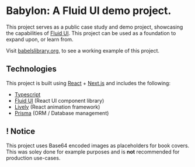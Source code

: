 # Babylon: A Fluid UI demo project.

This project serves as a public case study and demo project, showcasing the capabilities of [Fluid UI](https://infinityfx.dev/fluid). This project can be used as a foundation to expand upon, or learn from.

Visit [babelslibrary.org](https://babelslibrary.org), to see a working example of this project.

## Technologies

This project is built using [React](https://react.dev) + [Next.js](https://nextjs.org) and includes the following:

- [Typescript](https://typescriptlang.org/)
- [Fluid UI](https://infinityfx.dev/fluid) (React UI component library)
- [Lively](https://infinityfx.dev/lively) (React animation framework)
- [Prisma](https://prisma.io/orm) (ORM / Database management)

## ! Notice

This project uses Base64 encoded images as placeholders for book covers. This was soley done for example purposes and is **not** recommended for production use-cases.


